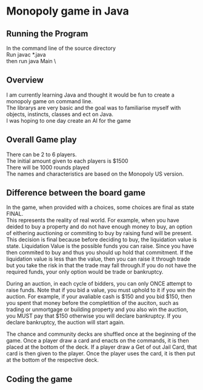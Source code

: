 
# Monopoly game in Java

## Running the Program
In the command line of the source directory\
Run javac *.java \
then run java Main  \

## Overview 

I am currently learning Java and thought it would be fun to create a monopoly game on command line.\
The librarys are very basic and the goal was to familiarise myself with objects, instincts, classes and ect on Java. \
I was hoping to one day create an AI for the game

## Overall Game play

There can be 2 to 6 players. \
The initial amount given to each players is $1500\
There will be 1000 rounds played\
The names and characteristics are based on the Monopoly US version. 

## Difference between the board game

In the game, when provided with a choices, some choices are final as state FINAL.\
This represents the reality of real world. For example, when you have deided to buy a property and do not have enough money to buy, an option of eithering auctioning or commiting to buy by raising fund will be present. This decision is final because before deciding to buy, the liquidation value is state.
Liquidation Value is the possible funds you can raise. Since you have then commited to buy and thus you should up hold that commitment. If the liquidation value is less than the value, then you can raise it through trade but you take the risk in that the trade may fall through.If you do not have the required funds, your only option would be trade or bankruptcy.  

During an auction, in each cycle of bidders, you can only ONCE attempt to raise funds. Note that if you bid a value, you must uphold to it if you win the auction. For example, if your avaliable cash is $150 and you bid $150, then you spent that money before the completition of the auciton, such as trading or unmortgage or building property and you also win the auction, you MUST pay that $150 otherwise you will declare bankruptcy. If you declare bankruptcy, the auction will start again.

The chance and community decks are shuffled once at the beginning of the game. Once a player draw a card and enacts on the commands, it is then placed at the bottom of the deck. If a player draw a Get of out Jail Card, that card is then given to the player. Once the player uses the card, it is then put at the bottom of the respective deck.

## Coding the game






